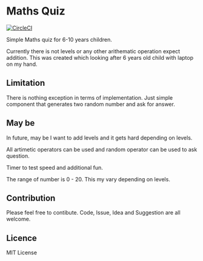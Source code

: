 # Maths Quiz

[![CircleCI](https://circleci.com/gh/ayrbox/mathsquiz.svg?style=svg)](https://circleci.com/gh/ayrbox/mathsquiz)

Simple Maths quiz for 6-10 years children.

Currently there is not levels or any other arithematic operation expect addition. This was created which looking after 6 years old child with laptop on my hand.

## Limitation

There is nothing exception in terms of implementation. Just simple component that generates two random number and ask for answer.

## May be

In future, may be I want to add levels and it gets hard depending on levels.

All artimetic operators can be used and random operator can be used to ask question.

Timer to test speed and additional fun.

The range of number is 0 - 20. This my vary depending on levels.

## Contribution

Please feel free to contibute. Code, Issue, Idea and Suggestion are all welcome.

## Licence

MIT License
